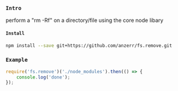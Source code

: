 
### `Intro`
perform a "rm -Rf" on a directory/file using the core node libary

#### `Install`
``` bash
npm install --save git+https://github.com/anzerr/fs.remove.git
```

### `Example`
``` javascript
require('fs.remove')('./node_modules').then(() => {
	console.log('done');
});
```